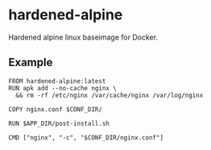 # hardened-alpine
Hardened alpine linux baseimage for Docker.

## Example
```
FROM hardened-alpine:latest
RUN apk add --no-cache nginx \
  && rm -rf /etc/nginx /var/cache/nginx /var/log/nginx

COPY nginx.conf $CONF_DIR/

RUN $APP_DIR/post-install.sh

CMD ["nginx", "-c", "$CONF_DIR/nginx.conf"]
